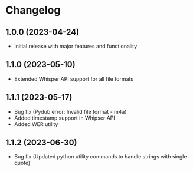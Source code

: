 # Changelog

## 1.0.0 (2023-04-24)
* Initial release with major features and functionality

## 1.1.0 (2023-05-10)
* Extended Whisper API support for all file formats

## 1.1.1 (2023-05-17)
* Bug fix (Pydub error: Invalid file format - m4a)
* Added timestamp support in Whipser API
* Added WER utility

## 1.1.2 (2023-06-30)
* Bug fix (Updated python utility commands to handle strings with single quote)
